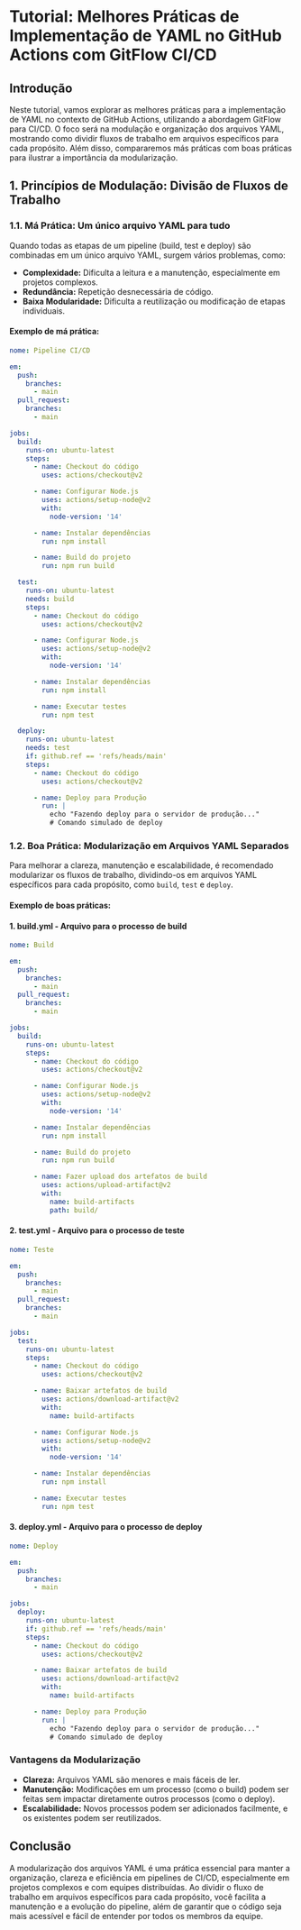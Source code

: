 
# Tutorial: Melhores Práticas de Implementação de YAML no GitHub Actions com GitFlow CI/CD

## Introdução

Neste tutorial, vamos explorar as melhores práticas para a implementação de YAML no contexto de GitHub Actions, utilizando a abordagem GitFlow para CI/CD. O foco será na modulação e organização dos arquivos YAML, mostrando como dividir fluxos de trabalho em arquivos específicos para cada propósito. Além disso, compararemos más práticas com boas práticas para ilustrar a importância da modularização.

## 1. Princípios de Modulação: Divisão de Fluxos de Trabalho

### 1.1. Má Prática: Um único arquivo YAML para tudo

Quando todas as etapas de um pipeline (build, test e deploy) são combinadas em um único arquivo YAML, surgem vários problemas, como:

- **Complexidade:** Dificulta a leitura e a manutenção, especialmente em projetos complexos.
- **Redundância:** Repetição desnecessária de código.
- **Baixa Modularidade:** Dificulta a reutilização ou modificação de etapas individuais.

#### Exemplo de má prática:

```yaml
nome: Pipeline CI/CD

em:
  push:
    branches:
      - main
  pull_request:
    branches:
      - main

jobs:
  build:
    runs-on: ubuntu-latest
    steps:
      - name: Checkout do código
        uses: actions/checkout@v2

      - name: Configurar Node.js
        uses: actions/setup-node@v2
        with:
          node-version: '14'

      - name: Instalar dependências
        run: npm install

      - name: Build do projeto
        run: npm run build

  test:
    runs-on: ubuntu-latest
    needs: build
    steps:
      - name: Checkout do código
        uses: actions/checkout@v2

      - name: Configurar Node.js
        uses: actions/setup-node@v2
        with:
          node-version: '14'

      - name: Instalar dependências
        run: npm install

      - name: Executar testes
        run: npm test

  deploy:
    runs-on: ubuntu-latest
    needs: test
    if: github.ref == 'refs/heads/main'
    steps:
      - name: Checkout do código
        uses: actions/checkout@v2

      - name: Deploy para Produção
        run: |
          echo "Fazendo deploy para o servidor de produção..."
          # Comando simulado de deploy
```

### 1.2. Boa Prática: Modularização em Arquivos YAML Separados

Para melhorar a clareza, manutenção e escalabilidade, é recomendado modularizar os fluxos de trabalho, dividindo-os em arquivos YAML específicos para cada propósito, como `build`, `test` e `deploy`.

#### Exemplo de boas práticas:

#### **1. build.yml** - Arquivo para o processo de build

```yaml
nome: Build

em:
  push:
    branches:
      - main
  pull_request:
    branches:
      - main

jobs:
  build:
    runs-on: ubuntu-latest
    steps:
      - name: Checkout do código
        uses: actions/checkout@v2

      - name: Configurar Node.js
        uses: actions/setup-node@v2
        with:
          node-version: '14'

      - name: Instalar dependências
        run: npm install

      - name: Build do projeto
        run: npm run build

      - name: Fazer upload dos artefatos de build
        uses: actions/upload-artifact@v2
        with:
          name: build-artifacts
          path: build/
```

#### **2. test.yml** - Arquivo para o processo de teste

```yaml
nome: Teste

em:
  push:
    branches:
      - main
  pull_request:
    branches:
      - main

jobs:
  test:
    runs-on: ubuntu-latest
    steps:
      - name: Checkout do código
        uses: actions/checkout@v2

      - name: Baixar artefatos de build
        uses: actions/download-artifact@v2
        with:
          name: build-artifacts

      - name: Configurar Node.js
        uses: actions/setup-node@v2
        with:
          node-version: '14'

      - name: Instalar dependências
        run: npm install

      - name: Executar testes
        run: npm test
```

#### **3. deploy.yml** - Arquivo para o processo de deploy

```yaml
nome: Deploy

em:
  push:
    branches:
      - main

jobs:
  deploy:
    runs-on: ubuntu-latest
    if: github.ref == 'refs/heads/main'
    steps:
      - name: Checkout do código
        uses: actions/checkout@v2

      - name: Baixar artefatos de build
        uses: actions/download-artifact@v2
        with:
          name: build-artifacts

      - name: Deploy para Produção
        run: |
          echo "Fazendo deploy para o servidor de produção..."
          # Comando simulado de deploy
```

### Vantagens da Modularização

- **Clareza:** Arquivos YAML são menores e mais fáceis de ler.
- **Manutenção:** Modificações em um processo (como o build) podem ser feitas sem impactar diretamente outros processos (como o deploy).
- **Escalabilidade:** Novos processos podem ser adicionados facilmente, e os existentes podem ser reutilizados.

## Conclusão

A modularização dos arquivos YAML é uma prática essencial para manter a organização, clareza e eficiência em pipelines de CI/CD, especialmente em projetos complexos e com equipes distribuídas. Ao dividir o fluxo de trabalho em arquivos específicos para cada propósito, você facilita a manutenção e a evolução do pipeline, além de garantir que o código seja mais acessível e fácil de entender por todos os membros da equipe.
